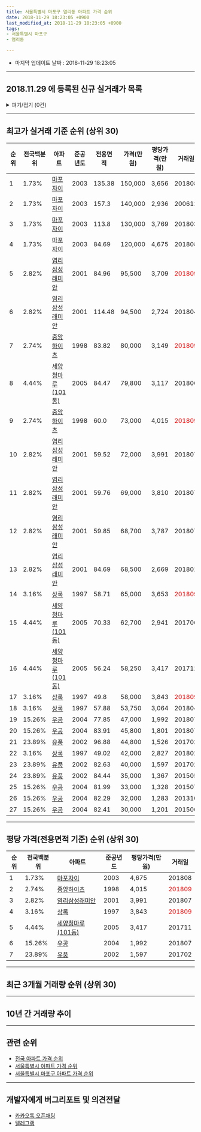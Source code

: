 ```yaml
---
title: 서울특별시 마포구 염리동 아파트 가격 순위
date: 2018-11-29 18:23:05 +0900
last_modified_at: 2018-11-29 18:23:05 +0900
tags:
- 서울특별시 마포구
- 염리동

---
```


* 마지막 업데이트 날짜 : 2018-11-29 18:23:05

---

## 2018.11.29 에 등록된 신규 실거래가 목록

<details>
<summary>펴기/접기 (0건)</summary>
<div markdown="1">

|아파트|준공년도|전용면적|가격(만원)|평당가격(만원)|거래일|전국백분위|
|---|---|---|---|---|---|---|
|없음|||||||


</div>
</details>

---

## 최고가 실거래 기준 순위 (상위 30)


|순위|전국백분위|아파트|준공년도|전용면적|가격(만원)|평당가격(만원)|거래일|
|---|---|---|---|---|---|---|---|
|1|1.73%|[마포자이](https://search.naver.com/search.naver?query=%EC%84%9C%EC%9A%B8%ED%8A%B9%EB%B3%84%EC%8B%9C+%EB%A7%88%ED%8F%AC%EA%B5%AC+%EC%97%BC%EB%A6%AC%EB%8F%99+%EB%A7%88%ED%8F%AC%EC%9E%90%EC%9D%B4)|2003|135.38|150,000|3,656|201808|
|2|1.73%|[마포자이](https://search.naver.com/search.naver?query=%EC%84%9C%EC%9A%B8%ED%8A%B9%EB%B3%84%EC%8B%9C+%EB%A7%88%ED%8F%AC%EA%B5%AC+%EC%97%BC%EB%A6%AC%EB%8F%99+%EB%A7%88%ED%8F%AC%EC%9E%90%EC%9D%B4)|2003|157.3|140,000|2,936|200611|
|3|1.73%|[마포자이](https://search.naver.com/search.naver?query=%EC%84%9C%EC%9A%B8%ED%8A%B9%EB%B3%84%EC%8B%9C+%EB%A7%88%ED%8F%AC%EA%B5%AC+%EC%97%BC%EB%A6%AC%EB%8F%99+%EB%A7%88%ED%8F%AC%EC%9E%90%EC%9D%B4)|2003|113.8|130,000|3,769|201803|
|4|1.73%|[마포자이](https://search.naver.com/search.naver?query=%EC%84%9C%EC%9A%B8%ED%8A%B9%EB%B3%84%EC%8B%9C+%EB%A7%88%ED%8F%AC%EA%B5%AC+%EC%97%BC%EB%A6%AC%EB%8F%99+%EB%A7%88%ED%8F%AC%EC%9E%90%EC%9D%B4)|2003|84.69|120,000|4,675|201808|
|5|2.82%|[염리삼성래미안](https://search.naver.com/search.naver?query=%EC%84%9C%EC%9A%B8%ED%8A%B9%EB%B3%84%EC%8B%9C+%EB%A7%88%ED%8F%AC%EA%B5%AC+%EC%97%BC%EB%A6%AC%EB%8F%99+%EC%97%BC%EB%A6%AC%EC%82%BC%EC%84%B1%EB%9E%98%EB%AF%B8%EC%95%88)|2001|84.96|95,500|3,709|<span style="color:red">201809</span>|
|6|2.82%|[염리삼성래미안](https://search.naver.com/search.naver?query=%EC%84%9C%EC%9A%B8%ED%8A%B9%EB%B3%84%EC%8B%9C+%EB%A7%88%ED%8F%AC%EA%B5%AC+%EC%97%BC%EB%A6%AC%EB%8F%99+%EC%97%BC%EB%A6%AC%EC%82%BC%EC%84%B1%EB%9E%98%EB%AF%B8%EC%95%88)|2001|114.48|94,500|2,724|201804|
|7|2.74%|[중앙하이츠](https://search.naver.com/search.naver?query=%EC%84%9C%EC%9A%B8%ED%8A%B9%EB%B3%84%EC%8B%9C+%EB%A7%88%ED%8F%AC%EA%B5%AC+%EC%97%BC%EB%A6%AC%EB%8F%99+%EC%A4%91%EC%95%99%ED%95%98%EC%9D%B4%EC%B8%A0)|1998|83.82|80,000|3,149|<span style="color:red">201809</span>|
|8|4.44%|[세양청마루(101동)](https://search.naver.com/search.naver?query=%EC%84%9C%EC%9A%B8%ED%8A%B9%EB%B3%84%EC%8B%9C+%EB%A7%88%ED%8F%AC%EA%B5%AC+%EC%97%BC%EB%A6%AC%EB%8F%99+%EC%84%B8%EC%96%91%EC%B2%AD%EB%A7%88%EB%A3%A8%28101%EB%8F%99%29)|2005|84.47|79,800|3,117|201806|
|9|2.74%|[중앙하이츠](https://search.naver.com/search.naver?query=%EC%84%9C%EC%9A%B8%ED%8A%B9%EB%B3%84%EC%8B%9C+%EB%A7%88%ED%8F%AC%EA%B5%AC+%EC%97%BC%EB%A6%AC%EB%8F%99+%EC%A4%91%EC%95%99%ED%95%98%EC%9D%B4%EC%B8%A0)|1998|60.0|73,000|4,015|<span style="color:red">201809</span>|
|10|2.82%|[염리삼성래미안](https://search.naver.com/search.naver?query=%EC%84%9C%EC%9A%B8%ED%8A%B9%EB%B3%84%EC%8B%9C+%EB%A7%88%ED%8F%AC%EA%B5%AC+%EC%97%BC%EB%A6%AC%EB%8F%99+%EC%97%BC%EB%A6%AC%EC%82%BC%EC%84%B1%EB%9E%98%EB%AF%B8%EC%95%88)|2001|59.52|72,000|3,991|201807|
|11|2.82%|[염리삼성래미안](https://search.naver.com/search.naver?query=%EC%84%9C%EC%9A%B8%ED%8A%B9%EB%B3%84%EC%8B%9C+%EB%A7%88%ED%8F%AC%EA%B5%AC+%EC%97%BC%EB%A6%AC%EB%8F%99+%EC%97%BC%EB%A6%AC%EC%82%BC%EC%84%B1%EB%9E%98%EB%AF%B8%EC%95%88)|2001|59.76|69,000|3,810|201807|
|12|2.82%|[염리삼성래미안](https://search.naver.com/search.naver?query=%EC%84%9C%EC%9A%B8%ED%8A%B9%EB%B3%84%EC%8B%9C+%EB%A7%88%ED%8F%AC%EA%B5%AC+%EC%97%BC%EB%A6%AC%EB%8F%99+%EC%97%BC%EB%A6%AC%EC%82%BC%EC%84%B1%EB%9E%98%EB%AF%B8%EC%95%88)|2001|59.85|68,700|3,787|201807|
|13|2.82%|[염리삼성래미안](https://search.naver.com/search.naver?query=%EC%84%9C%EC%9A%B8%ED%8A%B9%EB%B3%84%EC%8B%9C+%EB%A7%88%ED%8F%AC%EA%B5%AC+%EC%97%BC%EB%A6%AC%EB%8F%99+%EC%97%BC%EB%A6%AC%EC%82%BC%EC%84%B1%EB%9E%98%EB%AF%B8%EC%95%88)|2001|84.69|68,500|2,669|201801|
|14|3.16%|[상록](https://search.naver.com/search.naver?query=%EC%84%9C%EC%9A%B8%ED%8A%B9%EB%B3%84%EC%8B%9C+%EB%A7%88%ED%8F%AC%EA%B5%AC+%EC%97%BC%EB%A6%AC%EB%8F%99+%EC%83%81%EB%A1%9D)|1997|58.71|65,000|3,653|<span style="color:red">201809</span>|
|15|4.44%|[세양청마루(101동)](https://search.naver.com/search.naver?query=%EC%84%9C%EC%9A%B8%ED%8A%B9%EB%B3%84%EC%8B%9C+%EB%A7%88%ED%8F%AC%EA%B5%AC+%EC%97%BC%EB%A6%AC%EB%8F%99+%EC%84%B8%EC%96%91%EC%B2%AD%EB%A7%88%EB%A3%A8%28101%EB%8F%99%29)|2005|70.33|62,700|2,941|201706|
|16|4.44%|[세양청마루(101동)](https://search.naver.com/search.naver?query=%EC%84%9C%EC%9A%B8%ED%8A%B9%EB%B3%84%EC%8B%9C+%EB%A7%88%ED%8F%AC%EA%B5%AC+%EC%97%BC%EB%A6%AC%EB%8F%99+%EC%84%B8%EC%96%91%EC%B2%AD%EB%A7%88%EB%A3%A8%28101%EB%8F%99%29)|2005|56.24|58,250|3,417|201711|
|17|3.16%|[상록](https://search.naver.com/search.naver?query=%EC%84%9C%EC%9A%B8%ED%8A%B9%EB%B3%84%EC%8B%9C+%EB%A7%88%ED%8F%AC%EA%B5%AC+%EC%97%BC%EB%A6%AC%EB%8F%99+%EC%83%81%EB%A1%9D)|1997|49.8|58,000|3,843|<span style="color:red">201809</span>|
|18|3.16%|[상록](https://search.naver.com/search.naver?query=%EC%84%9C%EC%9A%B8%ED%8A%B9%EB%B3%84%EC%8B%9C+%EB%A7%88%ED%8F%AC%EA%B5%AC+%EC%97%BC%EB%A6%AC%EB%8F%99+%EC%83%81%EB%A1%9D)|1997|57.88|53,750|3,064|201804|
|19|15.26%|[우공](https://search.naver.com/search.naver?query=%EC%84%9C%EC%9A%B8%ED%8A%B9%EB%B3%84%EC%8B%9C+%EB%A7%88%ED%8F%AC%EA%B5%AC+%EC%97%BC%EB%A6%AC%EB%8F%99+%EC%9A%B0%EA%B3%B5)|2004|77.85|47,000|1,992|201807|
|20|15.26%|[우공](https://search.naver.com/search.naver?query=%EC%84%9C%EC%9A%B8%ED%8A%B9%EB%B3%84%EC%8B%9C+%EB%A7%88%ED%8F%AC%EA%B5%AC+%EC%97%BC%EB%A6%AC%EB%8F%99+%EC%9A%B0%EA%B3%B5)|2004|83.91|45,800|1,801|201807|
|21|23.89%|[유풍](https://search.naver.com/search.naver?query=%EC%84%9C%EC%9A%B8%ED%8A%B9%EB%B3%84%EC%8B%9C+%EB%A7%88%ED%8F%AC%EA%B5%AC+%EC%97%BC%EB%A6%AC%EB%8F%99+%EC%9C%A0%ED%92%8D)|2002|96.88|44,800|1,526|201702|
|22|3.16%|[상록](https://search.naver.com/search.naver?query=%EC%84%9C%EC%9A%B8%ED%8A%B9%EB%B3%84%EC%8B%9C+%EB%A7%88%ED%8F%AC%EA%B5%AC+%EC%97%BC%EB%A6%AC%EB%8F%99+%EC%83%81%EB%A1%9D)|1997|49.02|42,000|2,827|201802|
|23|23.89%|[유풍](https://search.naver.com/search.naver?query=%EC%84%9C%EC%9A%B8%ED%8A%B9%EB%B3%84%EC%8B%9C+%EB%A7%88%ED%8F%AC%EA%B5%AC+%EC%97%BC%EB%A6%AC%EB%8F%99+%EC%9C%A0%ED%92%8D)|2002|82.63|40,000|1,597|201702|
|24|23.89%|[유풍](https://search.naver.com/search.naver?query=%EC%84%9C%EC%9A%B8%ED%8A%B9%EB%B3%84%EC%8B%9C+%EB%A7%88%ED%8F%AC%EA%B5%AC+%EC%97%BC%EB%A6%AC%EB%8F%99+%EC%9C%A0%ED%92%8D)|2002|84.44|35,000|1,367|201505|
|25|15.26%|[우공](https://search.naver.com/search.naver?query=%EC%84%9C%EC%9A%B8%ED%8A%B9%EB%B3%84%EC%8B%9C+%EB%A7%88%ED%8F%AC%EA%B5%AC+%EC%97%BC%EB%A6%AC%EB%8F%99+%EC%9A%B0%EA%B3%B5)|2004|81.99|33,000|1,328|201507|
|26|15.26%|[우공](https://search.naver.com/search.naver?query=%EC%84%9C%EC%9A%B8%ED%8A%B9%EB%B3%84%EC%8B%9C+%EB%A7%88%ED%8F%AC%EA%B5%AC+%EC%97%BC%EB%A6%AC%EB%8F%99+%EC%9A%B0%EA%B3%B5)|2004|82.29|32,000|1,283|201310|
|27|15.26%|[우공](https://search.naver.com/search.naver?query=%EC%84%9C%EC%9A%B8%ED%8A%B9%EB%B3%84%EC%8B%9C+%EB%A7%88%ED%8F%AC%EA%B5%AC+%EC%97%BC%EB%A6%AC%EB%8F%99+%EC%9A%B0%EA%B3%B5)|2004|82.41|30,000|1,201|201506|


---

## 평당 가격(전용면적 기준) 순위 (상위 30)


|순위|전국백분위|아파트|준공년도|평당가격(만원)|거래일|
|---|---|---|---|---|---|
|1|1.73%|[마포자이](https://search.naver.com/search.naver?query=%EC%84%9C%EC%9A%B8%ED%8A%B9%EB%B3%84%EC%8B%9C+%EB%A7%88%ED%8F%AC%EA%B5%AC+%EC%97%BC%EB%A6%AC%EB%8F%99+%EB%A7%88%ED%8F%AC%EC%9E%90%EC%9D%B4)|2003|4,675|201808|
|2|2.74%|[중앙하이츠](https://search.naver.com/search.naver?query=%EC%84%9C%EC%9A%B8%ED%8A%B9%EB%B3%84%EC%8B%9C+%EB%A7%88%ED%8F%AC%EA%B5%AC+%EC%97%BC%EB%A6%AC%EB%8F%99+%EC%A4%91%EC%95%99%ED%95%98%EC%9D%B4%EC%B8%A0)|1998|4,015|<span style="color:red">201809</span>|
|3|2.82%|[염리삼성래미안](https://search.naver.com/search.naver?query=%EC%84%9C%EC%9A%B8%ED%8A%B9%EB%B3%84%EC%8B%9C+%EB%A7%88%ED%8F%AC%EA%B5%AC+%EC%97%BC%EB%A6%AC%EB%8F%99+%EC%97%BC%EB%A6%AC%EC%82%BC%EC%84%B1%EB%9E%98%EB%AF%B8%EC%95%88)|2001|3,991|201807|
|4|3.16%|[상록](https://search.naver.com/search.naver?query=%EC%84%9C%EC%9A%B8%ED%8A%B9%EB%B3%84%EC%8B%9C+%EB%A7%88%ED%8F%AC%EA%B5%AC+%EC%97%BC%EB%A6%AC%EB%8F%99+%EC%83%81%EB%A1%9D)|1997|3,843|<span style="color:red">201809</span>|
|5|4.44%|[세양청마루(101동)](https://search.naver.com/search.naver?query=%EC%84%9C%EC%9A%B8%ED%8A%B9%EB%B3%84%EC%8B%9C+%EB%A7%88%ED%8F%AC%EA%B5%AC+%EC%97%BC%EB%A6%AC%EB%8F%99+%EC%84%B8%EC%96%91%EC%B2%AD%EB%A7%88%EB%A3%A8%28101%EB%8F%99%29)|2005|3,417|201711|
|6|15.26%|[우공](https://search.naver.com/search.naver?query=%EC%84%9C%EC%9A%B8%ED%8A%B9%EB%B3%84%EC%8B%9C+%EB%A7%88%ED%8F%AC%EA%B5%AC+%EC%97%BC%EB%A6%AC%EB%8F%99+%EC%9A%B0%EA%B3%B5)|2004|1,992|201807|
|7|23.89%|[유풍](https://search.naver.com/search.naver?query=%EC%84%9C%EC%9A%B8%ED%8A%B9%EB%B3%84%EC%8B%9C+%EB%A7%88%ED%8F%AC%EA%B5%AC+%EC%97%BC%EB%A6%AC%EB%8F%99+%EC%9C%A0%ED%92%8D)|2002|1,597|201702|


---

## 최근 3개월 거래량 순위 (상위 30)


<div style="width:100%;">
    <canvas id="deal_count_ranking" height="250"></canvas>
</div>


<script>
new Chart(document.getElementById("deal_count_ranking"), {
    type: 'horizontalBar',
    data: {
        labels: ['염리삼성래미안', '상록', '중앙하이츠', '마포자이'],
        datasets: [{
            label: '실거래 수',
            data: [3, 2, 2, 1],
            borderColor: "rgba(255, 0, 128, 1)",
            backgroundColor: "rgba(255, 0, 128, 0.5)",
            fill: false,
        }]
    },
    options: {
        responsive: true,
        title: {
            display: true,
            text: '최근 3개월 거래량 순위'
        },
        tooltips: {
            mode: 'index',
            intersect: false,
            callbacks: {
                title: function(tooltipItems, data) {
                    return "실거래 수:";
                },
                label: function(tooltipItem, data) {
                    return data.labels[tooltipItem.index] + ": " + tooltipItem.xLabel;
                }
            }
        },
        hover: {
            mode: 'nearest',
            intersect: true
        },
        scales: {
            xAxes: [{
                display: true,
                scaleLabel: {
                    display: true,
                    labelString: '실거래 수'
                },
                ticks: {
                    suggestedMin: 0,
                }
            }],
            yAxes: [{
                display: true,
                ticks: {
                    autoSkip: false,
                    callback: function(value, index, values) {
                        if (value.length > 15)
                            return value.substr(0, 13) + "...";
                        else
                            return value;
                    }
                },
                scaleLabel: {
                    display: false,
                }
            }]
        }
    }
});

</script>


---

## 10년 간 거래량 추이


<div style="width:100%;">
    <canvas id="deal_progress" height="250"></canvas>
</div>

<script>
new Chart(document.getElementById("deal_progress"), {
    type: 'line',
    data: {
        labels: ['200811','200812','200901','200902','200903','200904','200905','200906','200907','200908','200909','200910','200911','200912','201001','201002','201003','201004','201005','201006','201007','201008','201009','201010','201011','201012','201101','201102','201103','201104','201105','201106','201107','201108','201109','201110','201111','201112','201201','201202','201203','201204','201205','201206','201207','201208','201209','201210','201211','201212','201301','201302','201303','201304','201305','201306','201307','201308','201309','201310','201311','201312','201401','201402','201403','201404','201405','201406','201407','201408','201409','201410','201411','201412','201501','201502','201503','201504','201505','201506','201507','201508','201509','201510','201511','201512','201601','201602','201603','201604','201605','201606','201607','201608','201609','201610','201611','201612','201701','201702','201703','201704','201705','201706','201707','201708','201709','201710','201711','201712','201801','201802','201803','201804','201805','201806','201807','201808','201809','201810','201811'],
        datasets: [{
            label: '실거래 수',
            pointRadius: 1,
            data: [1, 1, 5, 4, 8, 14, 13, 14, 11, 16, 4, 6, 5, 4, 12, 5, 8, 8, 3, 3, 2, 0, 3, 6, 1, 7, 18, 8, 8, 3, 7, 6, 7, 3, 11, 7, 7, 6, 2, 4, 5, 5, 4, 1, 3, 2, 3, 6, 6, 7, 2, 2, 6, 9, 7, 8, 5, 2, 7, 12, 5, 6, 5, 16, 16, 4, 3, 4, 13, 16, 17, 15, 7, 14, 26, 11, 31, 14, 13, 14, 16, 14, 10, 19, 15, 8, 9, 10, 9, 20, 12, 20, 10, 7, 15, 11, 11, 11, 10, 12, 16, 11, 12, 19, 10, 10, 9, 6, 14, 13, 19, 19, 11, 6, 3, 7, 19, 12, 6, 1, 1],
            borderColor: "rgba(255, 201, 14, 1)",
            backgroundColor: "rgba(255, 201, 14, 0.5)",
            fill: true,
        }]
    },
    options: {
        responsive: true,
        title: {
            display: true,
            text: '10년간 거래량 추이'
        },
        tooltips: {
            mode: 'index',
            intersect: false,
        },
        hover: {
            mode: 'nearest',
            intersect: true
        },
        scales: {
            xAxes: [{
                display: true,
                scaleLabel: {
                    display: true,
                    labelString: '년/월'
                }
            }],
            yAxes: [{
                display: true,
                ticks: {
                    suggestedMin: 0,
                },
                scaleLabel: {
                    display: true,
                    labelString: '실거래 수'
                }
            }]
        }
    }
});

</script>


---

## 관련 순위

- [전국 아파트 가격 순위](https://inasie.github.io/apt-ranking/전국)
- [서울특별시 아파트 가격 순위](https://inasie.github.io/apt-ranking/서울특별시)
- [서울특별시 마포구 아파트 가격 순위](https://inasie.github.io/apt-ranking/서울특별시-마포구)


---

## 개발자에게 버그리포트 및 의견전달

- [카카오톡 오픈채팅](https://open.kakao.com/o/gLJUAP4)
- [텔레그램](https://t.me/inasie)

